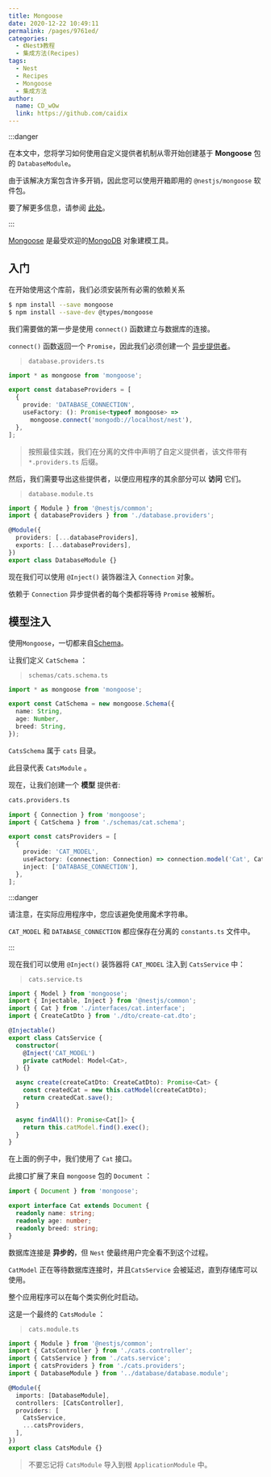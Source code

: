 ```yaml
---
title: Mongoose
date: 2020-12-22 10:49:11
permalink: /pages/9761ed/
categories:
  - 《Nest》教程
  - 集成方法(Recipes)
tags:
  - Nest
  - Recipes
  - Mongoose
  - 集成方法
author: 
  name: CD_wOw
  link: https://github.com/caidix
---
```


:::danger

在本文中，您将学习如何使用自定义提供者机制从零开始创建基于 **Mongoose** 包的 `DatabaseModule`。

由于该解决方案包含许多开销，因此您可以使用开箱即用的 `@nestjs/mongoose` 软件包。

要了解更多信息，请参阅 [此处](https://docs.nestjs.com/techniques/mongodb)。

:::

[Mongoose](http://mongoosejs.com/) 是最受欢迎的[MongoDB](https://www.mongodb.org/) 对象建模工具。

## 入门

在开始使用这个库前，我们必须安装所有必需的依赖关系

```bash
$ npm install --save mongoose
$ npm install --save-dev @types/mongoose
```

我们需要做的第一步是使用 `connect()` 函数建立与数据库的连接。

`connect()` 函数返回一个 `Promise`，因此我们必须创建一个 [异步提供者](https://docs.nestjs.cn/6/fundamentals?id=异步提供者)。

> `database.providers.ts`

```typescript
import * as mongoose from 'mongoose';

export const databaseProviders = [
  {
    provide: 'DATABASE_CONNECTION',
    useFactory: (): Promise<typeof mongoose> =>
      mongoose.connect('mongodb://localhost/nest'),
  },
];
```

> 按照最佳实践，我们在分离的文件中声明了自定义提供者，该文件带有 `*.providers.ts` 后缀。

然后，我们需要导出这些提供者，以便应用程序的其余部分可以 **访问** 它们。

> `database.module.ts`

```typescript
import { Module } from '@nestjs/common';
import { databaseProviders } from './database.providers';

@Module({
  providers: [...databaseProviders],
  exports: [...databaseProviders],
})
export class DatabaseModule {}
```

现在我们可以使用 `@Inject()` 装饰器注入 `Connection` 对象。

依赖于 `Connection` 异步提供者的每个类都将等待 `Promise` 被解析。

## 模型注入

使用`Mongoose`，一切都来自[Schema](https://mongoosejs.com/docs/guide.html)。 

让我们定义 `CatSchema` ：

> `schemas/cats.schema.ts`

```typescript
import * as mongoose from 'mongoose';

export const CatSchema = new mongoose.Schema({
  name: String,
  age: Number,
  breed: String,
});
```

`CatsSchema` 属于 `cats` 目录。

此目录代表 `CatsModule` 。

现在，让我们创建一个 **模型** 提供者:

```bash
cats.providers.ts
```

```typescript
import { Connection } from 'mongoose';
import { CatSchema } from './schemas/cat.schema';

export const catsProviders = [
  {
    provide: 'CAT_MODEL',
    useFactory: (connection: Connection) => connection.model('Cat', CatSchema),
    inject: ['DATABASE_CONNECTION'],
  },
];
```

:::danger

请注意，在实际应用程序中，您应该避免使用魔术字符串。

`CAT_MODEL` 和 `DATABASE_CONNECTION` 都应保存在分离的 `constants.ts` 文件中。

:::

现在我们可以使用 `@Inject()` 装饰器将 `CAT_MODEL` 注入到 `CatsService` 中：

> `cats.service.ts`

```typescript
import { Model } from 'mongoose';
import { Injectable, Inject } from '@nestjs/common';
import { Cat } from './interfaces/cat.interface';
import { CreateCatDto } from './dto/create-cat.dto';

@Injectable()
export class CatsService {
  constructor(
    @Inject('CAT_MODEL')
    private catModel: Model<Cat>,
  ) {}

  async create(createCatDto: CreateCatDto): Promise<Cat> {
    const createdCat = new this.catModel(createCatDto);
    return createdCat.save();
  }

  async findAll(): Promise<Cat[]> {
    return this.catModel.find().exec();
  }
}
```

在上面的例子中，我们使用了 `Cat` 接口。 

此接口扩展了来自 `mongoose` 包的 `Document` ：

```typescript
import { Document } from 'mongoose';

export interface Cat extends Document {
  readonly name: string;
  readonly age: number;
  readonly breed: string;
}
```

数据库连接是 **异步的**，但 `Nest` 使最终用户完全看不到这个过程。

`CatModel` 正在等待数据库连接时，并且`CatsService` 会被延迟，直到存储库可以使用。

整个应用程序可以在每个类实例化时启动。

这是一个最终的 `CatsModule` ： 

> `cats.module.ts`

```typescript
import { Module } from '@nestjs/common';
import { CatsController } from './cats.controller';
import { CatsService } from './cats.service';
import { catsProviders } from './cats.providers';
import { DatabaseModule } from '../database/database.module';

@Module({
  imports: [DatabaseModule],
  controllers: [CatsController],
  providers: [
    CatsService,
    ...catsProviders,
  ],
})
export class CatsModule {}
```

> 不要忘记将 `CatsModule` 导入到根 `ApplicationModule` 中。
